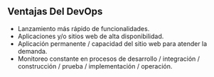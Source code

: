 <h2 style="text-transform: none;">Ventajas Del DevOps </h2>

- Lanzamiento más rápido de funcionalidades.
- Aplicaciones y/o sitios web de alta disponibilidad.
- Aplicación permanente / capacidad del sitio web para atender la demanda.
- Monitoreo constante en procesos de desarrollo / integración / construcción / prueba / implementación / operación.

